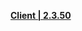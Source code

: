 **[Client | 2.3.50](https://autopatchcn.yuanshen.com/client_app/download/beta_pc/20211119155011_WfzkoNw80DakI2RG/YuanShen_2.3.50_beta.zip)**